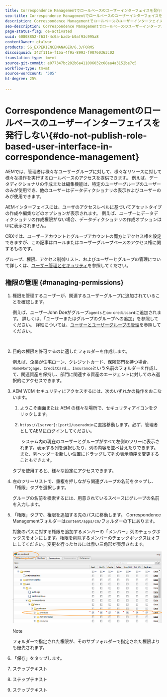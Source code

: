 ```yaml
---
title: Correspondence Managementでロールベースのユーザーインターフェイスを発行しない
seo-title: Correspondence Managementでロールベースのユーザーインターフェイスを発行しない
description: Correspondence Managementでロールベースのユーザーインターフェイスを発行しない
seo-description: Correspondence Managementでロールベースのユーザーインターフェイスを発行しない
page-status-flag: de-activated
uuid: 60808852-f63f-4c0a-badb-b0af93c995a8
contentOwner: gtalwar
products: SG_EXPERIENCEMANAGER/6.3/FORMS
discoiquuid: 342f111e-f15a-4f9a-8993-f90760363c02
translation-type: tm+mt
source-git-commit: e077347bc202b6a411006032c68aa4a3152be7c5
workflow-type: tm+mt
source-wordcount: '505'
ht-degree: 25%

---
```



# Correspondence Managementのロールベースのユーザーインターフェイスを発行しない{#do-not-publish-role-based-user-interface-in-correspondence-management}

AEMでは、管理者は様々なユーザーグループに対して、様々なリソースに対して様々な操作を実行するロールベースのアクセスを提供できます。 例えば、データディクショナリの作成または編集機能は、特定のユーザーグループのユーザーのみが使用でき、他のユーザーはデータディクショナリの表示およびユーザーのみが使用できます。

AEMインターフェイスには、ユーザのアクセスレベルに基づいてアセットタイプの作成や編集などのオプションが表示されます。 例えば、ユーザーにデータディクショナリの作成権限がない場合、データディクショナリの作成オプションはUIに表示されません。

CRXでは、ユーザーアカウントとグループアカウントの両方にアクセス権を設定できますが、この記事はロールまたはユーザーグループベースのアクセス権に関するものです。

グループ、権限、アクセス制御リスト、およびユーザーとグループの管理について詳しくは、[ユーザー管理とセキュリティ](/help/sites-administering/security.md)を参照してください。

## 権限の管理 {#managing-permissions}

1. 権限を管理するユーザーが、関連するユーザーグループに追加されていることを確認します。

   例えば、ユーザーJohn Doeがグループ`agents`と`cm-creditcard`に追加されます。 詳しくは、「ユーザーまたはグループのグループへの追加」を参照してください。 詳細については、[ユーザーとユーザーグループの管理](/help/communities/users.md)を参照してください。

   ![]()

1. 目的の権限を許可するのに適したフォルダーを作成します。

   例えば、企業が住宅ローン、クレジットカード、保険部門を持つ場合、`HomeMortgage`、`CreditCard,`、`Insurance`という名前のフォルダーを作成して、関連資産を保持し、部門に関連する資産のエージェントに対してのみ選択的にアクセスできます。

1. AEM WCM セキュリティにアクセスするには、次のいずれかの操作をおこないます。

   1. ようこそ画面または AEM の様々な場所で、セキュリティアイコンをクリックします。

   1. `https://[server]:[port]/useradmin`に直接移動します。必ず、管理者としてAEMにログインしてください。

      ![]()
   システム内の現在のユーザーとグループがすべて左側のツリーに表示されます。表示する列を選択したり、列の内容を並べ替えたりできます。また、列ヘッダーを新しい位置にドラッグして列の表示順序を変更することもできます。

   タブを使用すると、様々な設定にアクセスできます。

1. 左のツリーリストで、重複を押しながら関連グループの名前をタップし、「権限」タブを選択します。

   グループの名前を検索するには、用意されているスペースにグループの名前を入力します。

1. 「権限」タブで、権限を追加する先のパスに移動します。 Correspondence Managementフォルダーは`content/apps/cm/`フォルダーの下にあります。

   対象のパスに対する権限を追加するメンバーの「メンバー」列のチェックボックスをオンにします。権限を削除するメンバーのチェックボックスはオフにしてください。変更を行ったセルには赤い三角形が表示されます。

   ![useradmin-creditcard](assets/useradmin-creditcard.png)

   >[!NOTE]
   >
   >フォルダーで指定された権限が、そのサブフォルダーで指定された権限よりも優先されます。

1. 「保存」をタップします。
1. ステップテキスト
1. ステップテキスト
1. ステップテキスト

